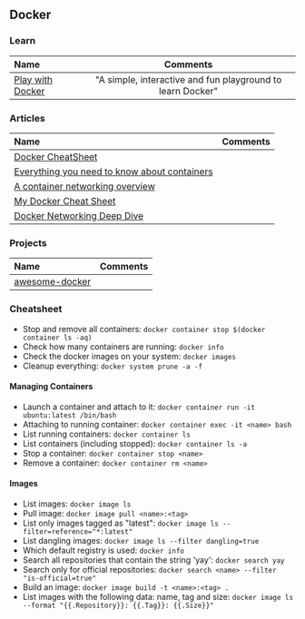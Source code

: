 ## Docker

### Learn

Name | Comments
:------ |:--------:
[Play with Docker](https://labs.play-with-docker.com) | "A simple, interactive and fun playground to learn Docker"

### Articles

Name | Comments
:------ |:--------:
[Docker CheatSheet](https://cheatsheet.dennyzhang.com/cheatsheet-docker-a4) |
[Everything you need to know about containers](https://medium.com/faun/everything-you-need-to-know-about-containers-7655badb4307) |
[A container networking overview](https://jvns.ca/blog/2016/12/22/container-networking) |
[My Docker Cheat Sheet](https://medium.com/statuscode/dockercheatsheet-9730ce03630d) |
[Docker Networking Deep Dive](http://100daysofdevops.com/21-days-of-docker-day-19-docker-networking-deep-dive/?fbclid=IwAR19KJWwhZjulbn7JNbBYLFxKFf-x0v25TSc-_bOJ6YieUND4A6UZcBSUhA) |

### Projects

Name | Comments
:------ |:--------:
[awesome-docker](https://github.com/veggiemonk/awesome-docker) | 

### Cheatsheet

* Stop and remove all containers: `docker container stop $(docker container ls -aq)`
* Check how many containers are running: `docker info`
* Check the docker images on your system: `docker images`
* Cleanup everything: `docker system prune -a -f`

#### Managing Containers

* Launch a container and attach to it: `docker container run -it ubuntu:latest /bin/bash`
* Attaching to running container: `docker container exec -it <name> bash`
* List running containers: `docker container ls`
* List containers (including stopped): `docker container ls -a`
* Stop a container: `docker container stop <name>`
* Remove a container: `docker container rm <name>`

#### Images

* List images: `docker image ls`
* Pull image: `docker image pull <name>:<tag>`
* List only images tagged as "latest": `docker image ls --filter=reference="*:latest"`
* List dangling images: `docker image ls --filter dangling=true`
* Which default registry is used: `docker info`
* Search all repositories that contain the string 'yay': `docker search yay`
* Search only for official repositories: `docker search <name> --filter "is-official=true"`
* Build an image: `docker image build -t <name>:<tag> .`
* List images with the following data: name, tag and size: `docker image ls --format "{{.Repository}}: {{.Tag}}: {{.Size}}"`
